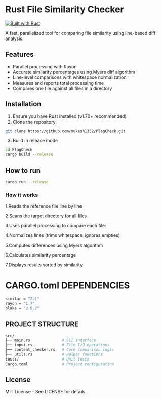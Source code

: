 # Rust File Similarity Checker

[![Built with Rust](https://img.shields.io/badge/Built%20with-Rust-orange.svg)](https://www.rust-lang.org/) 

A fast, parallelized tool for comparing file similarity using line-based diff analysis.

## Features

-  Parallel processing with Rayon
-  Accurate similarity percentages using Myers diff algorithm
-  Line-level comparisons with whitespace normalization
-  Measures and reports total processing time
-  Compares one file against all files in a directory

## Installation

1. Ensure you have Rust installed (v1.70+ recommended)
2. Clone the repository:
```bash
git clone https://github.com/mukesh1352/PlagCheck.git
```
3. Build in release mode
```bash
cd PlagCheck
cargo build --release
```

## How to run
```bash
cargo run --release
```


 ### How it works
1.Reads the reference file line by line

2.Scans the target directory for all files

3.Uses parallel processing to compare each file:

4.Normalizes lines (trims whitespace, ignores empties)

5.Computes differences using Myers algorithm

6.Calculates similarity percentage

7.Displays results sorted by similarity

# CARGO.toml DEPENDENCIES
```bash
similar = "2.1"
rayon = "1.7"
blake = "2.0.2"
```
## PROJECT STRUCTURE
```bash
src/
├── main.rs              # CLI interface
├── input.rs             # File I/O operations
├── content_checker.rs   # Core comparison logic
├── utils.rs             # Helper functions
tests/                   # Unit tests
Cargo.toml               # Project configuration
```

## License
MIT License - See LICENSE for details.